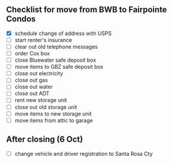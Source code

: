 ## Checklist for move from BWB to Fairpointe Condos

- [x] schedule change of address with USPS
- [ ] start renter's insurance
- [ ] clear out old telephone messages
- [ ] order Cox box
- [ ] close Bluewater safe deposit box
- [ ] move items to GBZ safe deposit box
- [ ] close out electricity
- [ ] close out gas
- [ ] close out water
- [ ] close out ADT
- [ ] rent new storage unit
- [ ] close out old storage unit
- [ ] move items to new storage unit
- [ ] move items from attic to garage

## After closing (6 Oct)

- [ ] change vehicle and driver registration to Santa Rosa Cty



